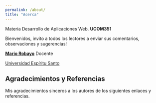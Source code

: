 ```yaml
---
permalink: /about/
title: "Acerca"
---
```


Materia Desarrollo de Aplicaciones Web. **UCOM351**

Bienvenidos, invito a todos los lectores a enviar sus comentarios, observaciones y sugerencias!

**[Mario Robayo](https://mrobayo.github.com/profile)** Docente

[Universidad Espíritu Santo](https://www.uees.edu.ec)

## Agradecimientos y Referencias

Mis agradecimientos sinceros a los autores de los siguientes 
enlaces y referencias.

 
